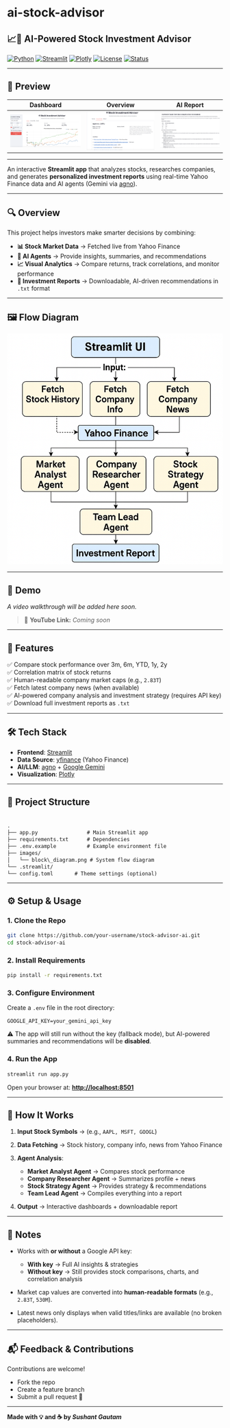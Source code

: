 # ai-stock-advisor
## 📈🤖 AI-Powered Stock Investment Advisor


[![Python](https://img.shields.io/badge/Python-3.9%2B-blue?logo=python)](https://www.python.org/)  [![Streamlit](https://img.shields.io/badge/Streamlit-App-FF4B4B?logo=streamlit)](https://streamlit.io/)   [![Plotly](https://img.shields.io/badge/Plotly-Charts-3F4F75?logo=plotly)](https://plotly.com/python/)   [![License](https://img.shields.io/badge/License-MIT-green)](LICENSE)   [![Status](https://img.shields.io/badge/AI%20Mode-Optional-lightgrey?logo=googlecloud)]()  

---

## 🌟 Preview

| Dashboard | Overview | AI Report |
|-----------|----------|-----------|
| ![](./images/screenshot_dashboard.png) | ![](./images/screenshot_companyprofiles.png) | ![](./images/screenshot_report.png) |

---

An interactive **Streamlit app** that analyzes stocks, researches companies, and generates **personalized investment reports** using real-time Yahoo Finance data and AI agents (Gemini via [agno](https://docs.agentops.ai/v2/integrations/agno)).

---

## 🔍 Overview

This project helps investors make smarter decisions by combining:

- **📊 Stock Market Data** → Fetched live from Yahoo Finance  
- **🧠 AI Agents** → Provide insights, summaries, and recommendations  
- **📈 Visual Analytics** → Compare returns, track correlations, and monitor performance  
- **📑 Investment Reports** → Downloadable, AI-driven recommendations in `.txt` format  

---

## 🖼️ Flow Diagram

![Flow Diagram](/images/block_diagram.png)

---

## 🎥 Demo

*A video walkthrough will be added here soon.*  

> 📌 **YouTube Link:** _Coming soon_

---

## 🚀 Features

✅ Compare stock performance over 3m, 6m, YTD, 1y, 2y  
✅ Correlation matrix of stock returns  
✅ Human-readable company market caps (e.g., `2.83T`)  
✅ Fetch latest company news (when available)  
✅ AI-powered company analysis and investment strategy (requires API key)  
✅ Download full investment reports as `.txt`  

---

## 🛠️ Tech Stack

- **Frontend**: [Streamlit](https://streamlit.io/)  
- **Data Source**: [yfinance](https://pypi.org/project/yfinance/) (Yahoo Finance)  
- **AI/LLM**: [agno](https://docs.agentops.ai/v2/integrations/agno) + [Google Gemini](https://ai.google.dev/gemini-api/docs)  
- **Visualization**: [Plotly](https://plotly.com/python/)  

---

## 📂 Project Structure

```

.
├── app.py                # Main Streamlit app
├── requirements.txt      # Dependencies
├── .env.example          # Example environment file
├── images/
│   └── block\_diagram.png # System flow diagram
└── .streamlit/
└── config.toml       # Theme settings (optional)

````

---

## ⚙️ Setup & Usage

### 1. Clone the Repo
```bash
git clone https://github.com/your-username/stock-advisor-ai.git
cd stock-advisor-ai
````

### 2. Install Requirements

```bash
pip install -r requirements.txt
```

### 3. Configure Environment

Create a `.env` file in the root directory:

```
GOOGLE_API_KEY=your_gemini_api_key
```

⚠️ The app will still run without the key (fallback mode), but AI-powered summaries and recommendations will be **disabled**.

### 4. Run the App

```bash
streamlit run app.py
```

Open your browser at: **[http://localhost:8501](http://localhost:8501)**

---

## 🧭 How It Works

1. **Input Stock Symbols** → (e.g., `AAPL, MSFT, GOOGL`)
2. **Data Fetching** → Stock history, company info, news from Yahoo Finance
3. **Agent Analysis**:

   * **Market Analyst Agent** → Compares stock performance
   * **Company Researcher Agent** → Summarizes profile + news
   * **Stock Strategy Agent** → Provides strategy & recommendations
   * **Team Lead Agent** → Compiles everything into a report
4. **Output** → Interactive dashboards + downloadable report

---

## 📌 Notes

* Works with **or without** a Google API key:

  * **With key** → Full AI insights & strategies
  * **Without key** → Still provides stock comparisons, charts, and correlation analysis
* Market cap values are converted into **human-readable formats** (e.g., `2.83T`, `530M`).
* Latest news only displays when valid titles/links are available (no broken placeholders).

---

## 📬 Feedback & Contributions

Contributions are welcome!

* Fork the repo
* Create a feature branch
* Submit a pull request 🚀

---

**Made with 💡 and ☕ by *Sushant Gautam***

